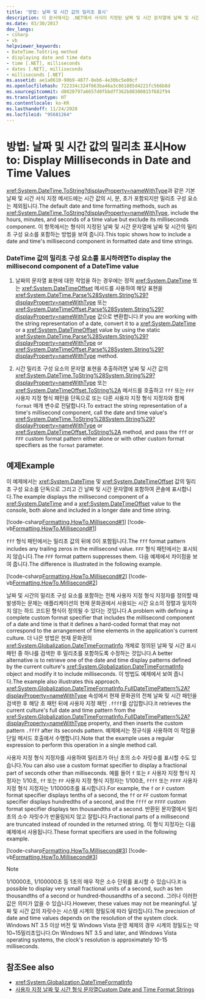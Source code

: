 ```yaml
---
title: '방법: 날짜 및 시간 값의 밀리초 표시'
description: 이 문서에서는 .NET에서 서식이 지정된 날짜 및 시간 문자열에 날짜 및 시간의 밀리초 구성 요소를 포함하는 방법을 알아봅니다.
ms.date: 03/30/2017
dev_langs:
- csharp
- vb
helpviewer_keywords:
- DateTime.ToString method
- displaying date and time data
- time [.NET], milliseconds
- dates [.NET], milliseconds
- milliseconds [.NET]
ms.assetid: ae1a0610-90b9-4877-8eb6-4e30bc5e00cf
ms.openlocfilehash: 722334c324f663ba46a3c861885d4221fc566b8d
ms.sourcegitcommit: d8020797a6657d0fbbdff362b80300815f682f94
ms.translationtype: HT
ms.contentlocale: ko-KR
ms.lasthandoff: 11/24/2020
ms.locfileid: "95681264"
---
```

# <a name="how-to-display-milliseconds-in-date-and-time-values"></a><span data-ttu-id="f8fea-103">방법: 날짜 및 시간 값의 밀리초 표시</span><span class="sxs-lookup"><span data-stu-id="f8fea-103">How to: Display Milliseconds in Date and Time Values</span></span>

<span data-ttu-id="f8fea-104"><xref:System.DateTime.ToString?displayProperty=nameWithType>과 같은 기본 날짜 및 시간 서식 지정 메서드에는 시간 값의 시, 분, 초가 포함되지만 밀리초 구성 요소는 제외됩니다.</span><span class="sxs-lookup"><span data-stu-id="f8fea-104">The default date and time formatting methods, such as <xref:System.DateTime.ToString?displayProperty=nameWithType>, include the hours, minutes, and seconds of a time value but exclude its milliseconds component.</span></span> <span data-ttu-id="f8fea-105">이 항목에서는 형식이 지정된 날짜 및 시간 문자열에 날짜 및 시간의 밀리초 구성 요소를 포함하는 방법을 보여 줍니다.</span><span class="sxs-lookup"><span data-stu-id="f8fea-105">This topic shows how to include a date and time's millisecond component in formatted date and time strings.</span></span>  
  
### <a name="to-display-the-millisecond-component-of-a-datetime-value"></a><span data-ttu-id="f8fea-106">DateTime 값의 밀리초 구성 요소를 표시하려면</span><span class="sxs-lookup"><span data-stu-id="f8fea-106">To display the millisecond component of a DateTime value</span></span>  
  
1. <span data-ttu-id="f8fea-107">날짜의 문자열 표현에 대한 작업을 하는 경우에는 정적 <xref:System.DateTime> 또는 <xref:System.DateTimeOffset> 메서드를 사용하여 해당 표현을 <xref:System.DateTime.Parse%28System.String%29?displayProperty=nameWithType> 또는 <xref:System.DateTimeOffset.Parse%28System.String%29?displayProperty=nameWithType> 값으로 변환합니다.</span><span class="sxs-lookup"><span data-stu-id="f8fea-107">If you are working with the string representation of a date, convert it to a <xref:System.DateTime> or a <xref:System.DateTimeOffset> value by using the static <xref:System.DateTime.Parse%28System.String%29?displayProperty=nameWithType> or <xref:System.DateTimeOffset.Parse%28System.String%29?displayProperty=nameWithType> method.</span></span>  
  
2. <span data-ttu-id="f8fea-108">시간 밀리초 구성 요소의 문자열 표현을 추출하려면 날짜 및 시간 값의 <xref:System.DateTime.ToString%28System.String%29?displayProperty=nameWithType> 또는 <xref:System.DateTimeOffset.ToString%2A> 메서드를 호출하고 `fff` 또는 `FFF` 사용자 지정 형식 패턴을 단독으로 또는 다른 사용자 지정 형식 지정자와 함께 `format` 매개 변수로 전달합니다.</span><span class="sxs-lookup"><span data-stu-id="f8fea-108">To extract the string representation of a time's millisecond component, call the date and time value's <xref:System.DateTime.ToString%28System.String%29?displayProperty=nameWithType> or <xref:System.DateTimeOffset.ToString%2A> method, and pass the `fff` or `FFF` custom format pattern either alone or with other custom format specifiers as the `format` parameter.</span></span>  
  
## <a name="example"></a><span data-ttu-id="f8fea-109">예제</span><span class="sxs-lookup"><span data-stu-id="f8fea-109">Example</span></span>  

 <span data-ttu-id="f8fea-110">이 예제에서는 <xref:System.DateTime> 및 <xref:System.DateTimeOffset> 값의 밀리초 구성 요소를 단독으로 그리고 긴 날짜 및 시간 문자열에 포함하여 콘솔에 표시합니다.</span><span class="sxs-lookup"><span data-stu-id="f8fea-110">The example displays the millisecond component of a <xref:System.DateTime> and a <xref:System.DateTimeOffset> value to the console, both alone and included in a longer date and time string.</span></span>  
  
 [!code-csharp[Formatting.HowTo.Millisecond#1](../../../samples/snippets/csharp/VS_Snippets_CLR/Formatting.HowTo.Millisecond/cs/Millisecond.cs#1)]
 [!code-vb[Formatting.HowTo.Millisecond#1](../../../samples/snippets/visualbasic/VS_Snippets_CLR/Formatting.HowTo.Millisecond/vb/Millisecond.vb#1)]  
  
 <span data-ttu-id="f8fea-111">`fff` 형식 패턴에서는 밀리초 값의 뒤에 0이 포함됩니다.</span><span class="sxs-lookup"><span data-stu-id="f8fea-111">The `fff` format pattern includes any trailing zeros in the millisecond value.</span></span> <span data-ttu-id="f8fea-112">`FFF` 형식 패턴에서는 표시되지 않습니다.</span><span class="sxs-lookup"><span data-stu-id="f8fea-112">The `FFF` format pattern suppresses them.</span></span> <span data-ttu-id="f8fea-113">다음 예제에서 차이점을 보여 줍니다.</span><span class="sxs-lookup"><span data-stu-id="f8fea-113">The difference is illustrated in the following example.</span></span>  
  
 [!code-csharp[Formatting.HowTo.Millisecond#2](../../../samples/snippets/csharp/VS_Snippets_CLR/Formatting.HowTo.Millisecond/cs/Millisecond.cs#2)]
 [!code-vb[Formatting.HowTo.Millisecond#2](../../../samples/snippets/visualbasic/VS_Snippets_CLR/Formatting.HowTo.Millisecond/vb/Millisecond.vb#2)]  
  
 <span data-ttu-id="f8fea-114">날짜 및 시간의 밀리초 구성 요소를 포함하는 전체 사용자 지정 형식 지정자를 정의할 때 발생하는 문제는 애플리케이션의 현재 문화권에서 사용되는 시간 요소의 정렬과 일치하지 않는 하드 코드된 형식이 정의될 수 있다는 것입니다.</span><span class="sxs-lookup"><span data-stu-id="f8fea-114">A problem with defining a complete custom format specifier that includes the millisecond component of a date and time is that it defines a hard-coded format that may not correspond to the arrangement of time elements in the application's current culture.</span></span> <span data-ttu-id="f8fea-115">더 나은 방법은 현재 문화권의 <xref:System.Globalization.DateTimeFormatInfo> 개체로 정의된 날짜 및 시간 표시 패턴 중 하나를 검색한 후 밀리초를 포함하도록 수정하는 것입니다.</span><span class="sxs-lookup"><span data-stu-id="f8fea-115">A better alternative is to retrieve one of the date and time display patterns defined by the current culture's <xref:System.Globalization.DateTimeFormatInfo> object and modify it to include milliseconds.</span></span> <span data-ttu-id="f8fea-116">이 방법도 예제에서 보여 줍니다.</span><span class="sxs-lookup"><span data-stu-id="f8fea-116">The example also illustrates this approach.</span></span> <span data-ttu-id="f8fea-117"><xref:System.Globalization.DateTimeFormatInfo.FullDateTimePattern%2A?displayProperty=nameWithType> 속성에서 현재 문화권의 전체 날짜 및 시간 패턴을 검색한 후 해당 초 패턴 뒤에 사용자 지정 패턴 `.ffff`를 삽입합니다.</span><span class="sxs-lookup"><span data-stu-id="f8fea-117">It retrieves the current culture's full date and time pattern from the <xref:System.Globalization.DateTimeFormatInfo.FullDateTimePattern%2A?displayProperty=nameWithType> property, and then inserts the custom pattern `.ffff` after its seconds pattern.</span></span> <span data-ttu-id="f8fea-118">예제에서는 정규식을 사용하여 이 작업을 단일 메서드 호출에서 수행합니다.</span><span class="sxs-lookup"><span data-stu-id="f8fea-118">Note that the example uses a regular expression to perform this operation in a single method call.</span></span>  
  
 <span data-ttu-id="f8fea-119">사용자 지정 형식 지정자를 사용하여 밀리초가 아닌 초의 소수 자릿수를 표시할 수도 있습니다.</span><span class="sxs-lookup"><span data-stu-id="f8fea-119">You can also use a custom format specifier to display a fractional part of seconds other than milliseconds.</span></span> <span data-ttu-id="f8fea-120">예를 들어 `f` 또는 `F` 사용자 지정 형식 지정자는 1/10초, `ff` 또는 `FF` 사용자 지정 형식 지정자는 1/100초, `ffff` 또는 `FFFF` 사용자 지정 형식 지정자는 1/10000초를 표시합니다.</span><span class="sxs-lookup"><span data-stu-id="f8fea-120">For example, the `f` or `F` custom format specifier displays tenths of a second, the `ff` or `FF` custom format specifier displays hundredths of a second, and the `ffff` or `FFFF` custom format specifier displays ten thousandths of a second.</span></span> <span data-ttu-id="f8fea-121">반환된 문자열에서 밀리초의 소수 자릿수가 반올림되지 않고 잘립니다.</span><span class="sxs-lookup"><span data-stu-id="f8fea-121">Fractional parts of a millisecond are truncated instead of rounded in the returned string.</span></span> <span data-ttu-id="f8fea-122">이 형식 지정자는 다음 예제에서 사용됩니다.</span><span class="sxs-lookup"><span data-stu-id="f8fea-122">These format specifiers are used in the following example.</span></span>  
  
 [!code-csharp[Formatting.HowTo.Millisecond#3](../../../samples/snippets/csharp/VS_Snippets_CLR/Formatting.HowTo.Millisecond/cs/Millisecond.cs#3)]
 [!code-vb[Formatting.HowTo.Millisecond#3](../../../samples/snippets/visualbasic/VS_Snippets_CLR/Formatting.HowTo.Millisecond/vb/Millisecond.vb#3)]  
  
> [!NOTE]
> <span data-ttu-id="f8fea-123">1/10000초, 1/100000초 등 1초의 매우 작은 소수 단위를 표시할 수 있습니다.</span><span class="sxs-lookup"><span data-stu-id="f8fea-123">It is possible to display very small fractional units of a second, such as ten thousandths of a second or hundred-thousandths of a second.</span></span> <span data-ttu-id="f8fea-124">그러나 이러한 값은 의미가 없을 수 있습니다.</span><span class="sxs-lookup"><span data-stu-id="f8fea-124">However, these values may not be meaningful.</span></span> <span data-ttu-id="f8fea-125">날짜 및 시간 값의 자릿수는 시스템 시계의 정밀도에 따라 달라집니다.</span><span class="sxs-lookup"><span data-stu-id="f8fea-125">The precision of date and time values depends on the resolution of the system clock.</span></span> <span data-ttu-id="f8fea-126">Windows NT 3.5 이상 버전 및 Windows Vista 운영 체제의 경우 시계의 정밀도는 약 10~15밀리초입니다.</span><span class="sxs-lookup"><span data-stu-id="f8fea-126">On Windows NT 3.5 and later, and Windows Vista operating systems, the clock's resolution is approximately 10-15 milliseconds.</span></span>  
  
## <a name="see-also"></a><span data-ttu-id="f8fea-127">참조</span><span class="sxs-lookup"><span data-stu-id="f8fea-127">See also</span></span>

- <xref:System.Globalization.DateTimeFormatInfo>
- [<span data-ttu-id="f8fea-128">사용자 지정 날짜 및 시간 형식 문자열</span><span class="sxs-lookup"><span data-stu-id="f8fea-128">Custom Date and Time Format Strings</span></span>](custom-date-and-time-format-strings.md)
